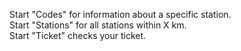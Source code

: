 Start "Codes" for information about a specific station.  
Start "Stations" for all stations within X km.  
Start "Ticket" checks your ticket.